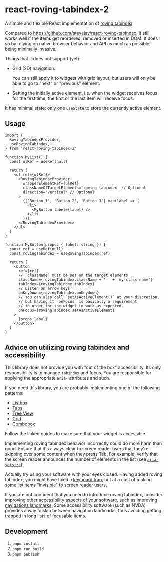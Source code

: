 # react-roving-tabindex-2

A simple and flexible React implementation of
[roving tabindex](https://developer.mozilla.org/en-US/docs/Web/Accessibility/Guides/Keyboard-navigable_JavaScript_widgets#technique_1_roving_tabindex).

Compared to <https://github.com/stevejay/react-roving-tabindex>,
it still works well if the items get reordered, removed or inserted in DOM.
It does so by relying on native browser behavior and API as much as possible,
being minimally invasive.

Things that it does not support (yet):

- Grid (2D) navigation.

  You can still apply it to widgets with grid layout,
  but users will only be able to go to "next" or "previous" element.

- Setting the initially active element, i.e. when the widget receives focus
  for the first time, the first or the last item will receive focus.

It has minimal state: only one `useState` to store the currently active element.

## Usage

```tsx
import {
  RovingTabindexProvider,
  useRovingTabindex,
} from 'react-roving-tabindex-2'

function MyList() {
  const ulRef = useRef(null)

  return (
    <ul ref={ulRef}>
      <RovingTabindexProvider
        wrapperElementRef={ulRef}
        classNameOfTargetElements='roving-tabindex' // Optional
        direction='vertical' // Optional
      >
        {['Button 1', 'Button 2', 'Button 3'].map(label => (
          <li>
            <MyButton label={label} />
          </li>
        ))}
      </RovingTabindexProvider>
    </ul>
  )
}

function MyButton(props: { label: string }) {
  const ref = useRef(null)
  const rovingTabindex = useRovingTabindex(ref)

  return (
    <button
      ref={ref}
      // `className` must be set on the target elements
      className={rovingTabindex.className + ' ' + 'my-class-name'}
      tabIndex={rovingTabindex.tabIndex}
      // Listen on arrow keys
      onKeyDown={rovingTabindex.onKeydown}
      // You can also call `setAsActiveElement()` at your discretion,
      // but having it `onFocus` is basically a requirement
      // in order for the widget to work as expected.
      onFocus={rovingTabindex.setAsActiveElement}
    >
      {props.label}
    </button>
  )
}
```

## Advice on utilizing roving tabindex and accessibility

This library does not provide you with "out of the box" accessibility.
Its only responsibility is to manage `tabindex` and focus.
You are responsible for applying the appropriate `aria-` attributes and such.

If you need this library, you are probably implementing
one of the following patterns:

- [Listbox](https://www.w3.org/WAI/ARIA/apg/patterns/listbox/)
- [Tabs](https://www.w3.org/WAI/ARIA/apg/patterns/tabs/)
- [Tree View](https://www.w3.org/WAI/ARIA/apg/patterns/treeview/)
- [Grid](https://www.w3.org/WAI/ARIA/apg/patterns/grid/)
- [Combobox](https://www.w3.org/WAI/ARIA/apg/patterns/combobox/)

Follow the linked guides to make sure that your widget is accessible.

Implementing roving tabindex behavior incorrectly could do more harm than good.
Ensure that it's always clear to screen reader users
that they're skipping over some content when they press Tab.
For example, verify that the screen reader announces
the number of elements in the list (see
[`aria-setsize`](https://developer.mozilla.org/en-US/docs/Web/Accessibility/ARIA/Reference/Attributes/aria-setsize)).

Actually try using your software with your eyes closed.
Having added roving tabindex, you might have fixed
a [keyboard trap](https://www.w3.org/WAI/WCAG21/Understanding/no-keyboard-trap.html),
but at a cost of making some list items "invisible" to screen reader users.

If you are not confident that you need to introduce roving tabindex,
consider improving other accessibility aspects of your software,
such as improving
[navigations landmarks](https://www.w3.org/WAI/ARIA/apg/patterns/landmarks/examples/navigation.html).
Some accessibility software (such as NVDA) provides a way
to skip between navigation landmarks, thus avoiding getting trapped
in long lists of focusable items.

## Development

1. `pnpm install`
2. `pnpm run build`
3. `pnpm publish`

